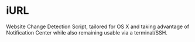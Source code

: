 iURL
====

Website Change Detection Script, tailored for OS X and taking advantage of Notification Center while also remaining usable via a terminal/SSH.
